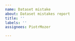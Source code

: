 ```yaml
---
name: Dataset mistake
about: Dataset mistakes report
title: ''
labels: ''
assignees: PiotrMozer

---
```




